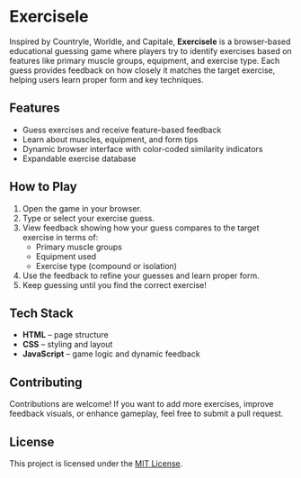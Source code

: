 # Exercisele

Inspired by Countryle, Worldle, and Capitale, **Exercisele** is a browser-based educational guessing game where players try to identify exercises based on features like primary muscle groups, equipment, and exercise type. Each guess provides feedback on how closely it matches the target exercise, helping users learn proper form and key techniques.

## Features
- Guess exercises and receive feature-based feedback
- Learn about muscles, equipment, and form tips
- Dynamic browser interface with color-coded similarity indicators
- Expandable exercise database

## How to Play
1. Open the game in your browser.
2. Type or select your exercise guess.
3. View feedback showing how your guess compares to the target exercise in terms of:
   - Primary muscle groups
   - Equipment used
   - Exercise type (compound or isolation)
4. Use the feedback to refine your guesses and learn proper form.
5. Keep guessing until you find the correct exercise!

## Tech Stack
- **HTML** – page structure
- **CSS** – styling and layout
- **JavaScript** – game logic and dynamic feedback

## Contributing
Contributions are welcome! If you want to add more exercises, improve feedback visuals, or enhance gameplay, feel free to submit a pull request.

## License
This project is licensed under the [MIT License](LICENSE).
